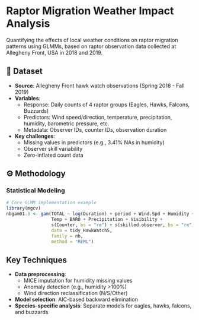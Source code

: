 # Raptor Migration Weather Impact Analysis 

Quantifying the effects of local weather conditions on raptor migration patterns using GLMMs, based on raptor observation data collected at Allegheny Front, USA in 2018 and 2019.

## 📁 Dataset
- **Source**: Allegheny Front hawk watch observations (Spring 2018 - Fall 2019)
- **Variables**:
  - Response: Daily counts of 4 raptor groups (Eagles, Hawks, Falcons, Buzzards)
  - Predictors: Wind speed/direction, temperature, precipitation, humidity, barometric pressure, etc.
  - Metadata: Observer IDs, counter IDs, observation duration
- **Key challenges**: 
  - Missing values in predictors (e.g., 3.41% NAs in humidity)
  - Observer skill variability
  - Zero-inflated count data

## ⚙️ Methodology
### Statistical Modeling
```r
# Core GLMM implementation example
library(mgcv)
nbgam01.3 <- gam(TOTAL ~ log(Duration) + period + Wind.Spd + Humidity +
                 Temp + BARO + Precipitation + Visibility +
                 s(Counter, bs = "re") + s(skilled.observer, bs = "re"),
                 data = tidy_HawkWatch5,
                 family = nb,
                 method = "REML")
```

## Key Techniques
- **Data preprocessing**:
  - MICE imputation for humidity missing values
  - Anomaly detection (e.g., humidity >100%)
  - Wind direction reclassification (N/S/Other)
- **Model selection**: AIC-based backward elimination
- **Species-specific analysis**: Separate models for eagles, hawks, falcons, and buzzards


